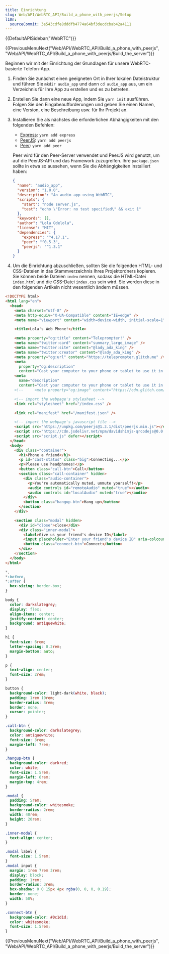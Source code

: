 ```yaml
---
title: Einrichtung
slug: Web/API/WebRTC_API/Build_a_phone_with_peerjs/Setup
l10n:
  sourceCommit: 3e543cdfe8dddfb4774a64bf3decdcbab42a4111
---
```


{{DefaultAPISidebar("WebRTC")}}

{{PreviousMenuNext("Web/API/WebRTC_API/Build_a_phone_with_peerjs", "Web/API/WebRTC_API/Build_a_phone_with_peerjs/Build_the_server")}}

Beginnen wir mit der Einrichtung der Grundlagen für unsere WebRTC-basierte Telefon-App.

1. Finden Sie zunächst einen geeigneten Ort in Ihrer lokalen Dateistruktur und führen Sie `mkdir audio_app` und dann `cd audio_app` aus, um ein Verzeichnis für Ihre App zu erstellen und es zu betreten.
2. Erstellen Sie dann eine neue App, indem Sie `yarn init` ausführen. Folgen Sie den Eingabeaufforderungen und geben Sie einen Namen, eine Version, eine Beschreibung usw. für Ihr Projekt an.
3. Installieren Sie als nächstes die erforderlichen Abhängigkeiten mit den folgenden Befehlen:

   - [Express](https://expressjs.com/): `yarn add express`
   - [PeerJS](https://peerjs.com/docs/): `yarn add peerjs`
   - [Peer](https://github.com/peers/peerjs-server): `yarn add peer`

   Peer wird für den Peer-Server verwendet und PeerJS wird genutzt, um auf die PeerJS-API und das Framework zuzugreifen. Ihre `package.json` sollte in etwa so aussehen, wenn Sie die Abhängigkeiten installiert haben:

   ```json
   {
     "name": "audio_app",
     "version": "1.0.0",
     "description": "An audio app using WebRTC",
     "scripts": {
       "start": "node server.js",
       "test": "echo \"Error: no test specified\" && exit 1"
     },
     "keywords": [],
     "author": "Lola Odelola",
     "license": "MIT",
     "dependencies": {
       "express": "^4.17.1",
       "peer": "^0.5.3",
       "peerjs": "^1.3.1"
     }
   }
   ```

4. Um die Einrichtung abzuschließen, sollten Sie die folgenden HTML- und CSS-Dateien in das Stammverzeichnis Ihres Projektordners kopieren. Sie können beide Dateien `index` nennen, sodass die HTML-Datei `index.html` und die CSS-Datei `index.css` sein wird. Sie werden diese in den folgenden Artikeln nicht wesentlich ändern müssen.

```html
<!DOCTYPE html>
<html lang="en">
  <head>
    <meta charset="utf-8" />
    <meta http-equiv="X-UA-Compatible" content="IE=edge" />
    <meta name="viewport" content="width=device-width, initial-scale=1" />

    <title>Lola's Web Phone!</title>

    <meta property="og:title" content="Teleprompter!" />
    <meta name="twitter:card" content="summary_large_image" />
    <meta name="twitter:site" content="@lady_ada_king" />
    <meta name="twitter:creator" content="@lady_ada_king" />
    <meta property="og:url" content="https://teleprompter.glitch.me" />
    <meta
      property="og:description"
      content="Cast your computer to your phone or tablet to use it in a teleprompter" />
    <meta
      name="description"
      content="Cast your computer to your phone or tablet to use it in a teleprompter" />
    <!--     <meta property="og:image" content="https://cdn.glitch.com/1695682e-08d3-41c8-a322-1e235b5782e1%2Fimage.png?v=1561449954420"> -->

    <!-- import the webpage's stylesheet -->
    <link rel="stylesheet" href="/index.css" />

    <link rel="manifest" href="/manifest.json" />

    <!-- import the webpage's javascript file -->
    <script src="https://unpkg.com/peerjs@1.3.1/dist/peerjs.min.js"></script>
    <script src="https://cdn.jsdelivr.net/npm/davidshimjs-qrcodejs@0.0.2/qrcode.min.js"></script>
    <script src="script.js" defer></script>
  </head>
  <body>
    <div class="container">
      <h1>Phone a friend</h1>
      <p id="cast-status" class="big">Connecting...</p>
      <p>Please use headphones!</p>
      <button class="call-btn">Call</button>
      <section class="call-container" hidden>
        <div class="audio-container">
          <p>You're automatically muted, unmute yourself!</p>
          <audio controls id="remoteAudio" muted="true"></audio>
          <audio controls id="localAudio" muted="true"></audio>
        </div>
        <button class="hangup-btn">Hang up</button>
      </section>
    </div>

    <section class="modal" hidden>
      <div id="close">close</div>
      <div class="inner-modal">
        <label>Give us your friend's device ID</label>
        <input placeholder="Enter your friend's device ID" aria-colcount="10" />
        <button class="connect-btn">Connect</button>
      </div>
    </section>
  </body>
</html>
```

```css
*,
*:before,
*:after {
  box-sizing: border-box;
}

body {
  color: darkslategrey;
  display: flex;
  align-items: center;
  justify-content: center;
  background: antiquewhite;
}

h1 {
  font-size: 6rem;
  letter-spacing: 0.2rem;
  margin-bottom: auto;
}

p {
  text-align: center;
  font-size: 2rem;
}

button {
  background-color: light-dark(white, black);
  padding: 1rem 10rem;
  border-radius: 3rem;
  border: none;
  cursor: pointer;
}

.call-btn {
  background-color: darkslategrey;
  color: antiquewhite;
  font-size: 3rem;
  margin-left: 7rem;
}

.hangup-btn {
  background-color: darkred;
  color: white;
  font-size: 1.5rem;
  margin-left: 6rem;
  margin-top: 4rem;
}

.modal {
  padding: 5rem;
  background-color: whitesmoke;
  border-radius: 2rem;
  width: 40rem;
  height: 20rem;
}

.inner-modal {
  text-align: center;
}

.modal label {
  font-size: 1.5rem;
}
.modal input {
  margin: 1rem 7rem 3rem;
  display: block;
  padding: 1rem;
  border-radius: 3rem;
  box-shadow: 0 0 15px 4px rgba(0, 0, 0, 0.19);
  border: none;
  width: 50%;
}

.connect-btn {
  background-color: #0c1d1d;
  color: whitesmoke;
  font-size: 1.5rem;
}
```

{{PreviousMenuNext("Web/API/WebRTC_API/Build_a_phone_with_peerjs", "Web/API/WebRTC_API/Build_a_phone_with_peerjs/Build_the_server")}}
